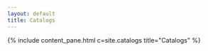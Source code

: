```yaml
---
layout: default
title: Catalogs
---
```


<div class="index-row">
{% include content_pane.html c=site.catalogs title="Catalogs" %}
</div>